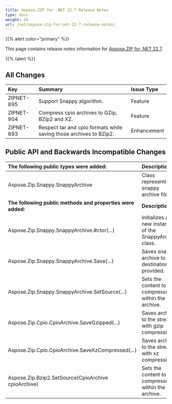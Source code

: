 ```yaml
---
title: Aspose.ZIP for .NET 22.7 Release Notes
type: docs
weight: 26
url: /net/aspose-zip-for-net-22-7-release-notes/
---
```


{{% alert color="primary" %}} 

This page contains release notes information for [Aspose.ZIP for .NET 22.7](https://downloads.aspose.com/zip/net/new-releases/aspose.zip-for-.net-22.7/).

{{% /alert %}} 


## **All Changes**

|**Key**|**Summary**|**Issue Type**|
| :- | :- | :- |
|ZIPNET-895|Support Snappy algorithm.|Feature|
|ZIPNET-904|Compress cpio archives to GZip, BZip2 and XZ.|Feature|
|ZIPNET-893|Respect tar and cpio formats while saving those archives to BZip2.|Enhancement|

## **Public API and Backwards Incompatible Changes**
|**The following public types were added:**|**Description**|
| :- | :- |
|Aspose.Zip.Snappy.SnappyArchive|Class representing snappy archive file.|
|**The following public methods and properties were added:**|**Description**|
|Aspose.Zip.Snappy.SnappyArchive.#ctor(...)|Initializes a new instance of the SnappyArchive class.|
|Aspose.Zip.Snappy.SnappyArchive.Save(...)|Saves snappy archive to destination provided.|
|Aspose.Zip.Snappy.SnappyArchive.SetSource(...)|Sets the content to be compressed within the archive.|
|Aspose.Zip.Cpio.CpioArchive.SaveGzipped(...)|Saves archive to the stream with gzip compression.|
|Aspose.Zip.Cpio.CpioArchive.SaveXzCompressed(...)|Saves archive to the stream with xz compression.|
|Aspose.Zip.Bzip2.SetSource(CpioArchive cpioArchive)|Sets the content to be compressed within the archive.|